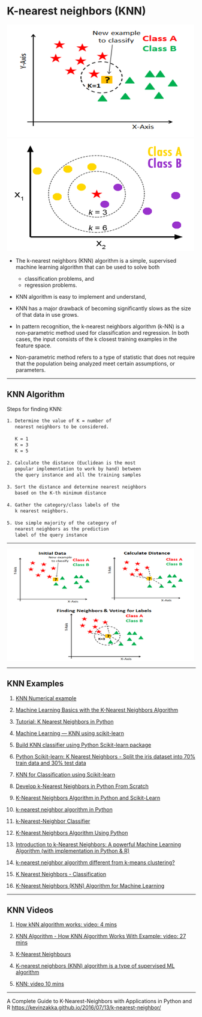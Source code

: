 # K-nearest neighbors (KNN)

<img src="./knn_example_01.png" width="500" height="300" alt="Machine Learning">
<img src="./knn_example_02.png" width="500" height="300" alt="Machine Learning">

* The k-nearest neighbors (KNN) algorithm is a simple, 
  supervised machine learning algorithm that can be used 
  to solve both 
	* classification problems, and 
	* regression problems. 
  
* KNN algorithm is easy to implement and understand, 

* KNN has a major drawback of becoming significantly slows 
  as the size of that data in use grows.

* In pattern recognition, the k-nearest neighbors algorithm 
  (k-NN) is a non-parametric method used for classification 
  and regression. In both cases, the input consists of the 
  k closest training examples in the feature space.

* Non-parametric method refers to a type of statistic that 
  does not require that the population being analyzed meet 
  certain assumptions, or parameters.

------- 
## KNN Algorithm

Steps for finding KNN:

````
1. Determine the value of K = number of 
   nearest neighbors to be considered.
   
   K = 1
   K = 3
   K = 5

2. Calculate the distance (Euclidean is the most 
   popular implementation to work by hand) between 
   the query instance and all the training samples
   
3. Sort the distance and determine nearest neighbors 
   based on the K-th minimum distance

4. Gather the category/class labels of the 
   k nearest neighbors.

5. Use simple majority of the category of 
   nearest neighbors as the prediction 
   label of the query instance
````
-------

<img src="./knn_example_03.png" width="500" height="300" alt="Machine Learning">

-------
## KNN Examples  
 
1. [KNN Numerical example](https://people.revoledu.com/kardi/tutorial/KNN/KNN_Numerical-example.html)

2. [Machine Learning Basics with the K-Nearest Neighbors Algorithm](https://towardsdatascience.com/machine-learning-basics-with-the-k-nearest-neighbors-algorithm-6a6e71d01761)

3. [Tutorial: K Nearest Neighbors in Python](https://www.dataquest.io/blog/k-nearest-neighbors-in-python/)

4. [Machine Learning — KNN using scikit-learn](https://towardsdatascience.com/knn-using-scikit-learn-c6bed765be75)

5. [Build KNN classifier using Python Scikit-learn package](https://www.datacamp.com/community/tutorials/k-nearest-neighbor-classification-scikit-learn)

6. [Python Scikit-learn: K Nearest Neighbors - Split the iris dataset into 70% train data and 30% test data](https://www.w3resource.com/machine-learning/scikit-learn/iris/python-machine-learning-k-nearest-neighbors-algorithm-exercise-4.php)

7. [KNN for Classification using Scikit-learn](https://www.kaggle.com/amolbhivarkar/knn-for-classification-using-scikit-learn)

8. [Develop k-Nearest Neighbors in Python From Scratch](https://machinelearningmastery.com/tutorial-to-implement-k-nearest-neighbors-in-python-from-scratch/)

9. [K-Nearest Neighbors Algorithm in Python and Scikit-Learn](https://stackabuse.com/k-nearest-neighbors-algorithm-in-python-and-scikit-learn/)

10. [k-nearest neighbor algorithm in Python](https://www.geeksforgeeks.org/k-nearest-neighbor-algorithm-in-python/)

11. [k-Nearest-Neighbor Classifier](https://www.python-course.eu/k_nearest_neighbor_classifier.php)

12. [K-Nearest Neighbors Algorithm Using Python](https://www.edureka.co/blog/k-nearest-neighbors-algorithm/)

13. [Introduction to k-Nearest Neighbors: A powerful Machine Learning Algorithm (with implementation in Python & R)](https://www.analyticsvidhya.com/blog/2018/03/introduction-k-neighbours-algorithm-clustering/)

14. [k-nearest neighbor algorithm different from k-means clustering?](https://www.quora.com/How-is-the-k-nearest-neighbor-algorithm-different-from-k-means-clustering)

15. [K Nearest Neighbors - Classification](https://www.saedsayad.com/k_nearest_neighbors.htm)

16. [K-Nearest Neighbors (KNN) Algorithm for Machine Learning](https://medium.com/capital-one-tech/k-nearest-neighbors-knn-algorithm-for-machine-learning-e883219c8f26)


--------

## KNN Videos

1. [How kNN algorithm works: video: 4 mins](https://www.youtube.com/watch?v=UqYde-LULfs)

2. [KNN Algorithm - How KNN Algorithm Works With Example: video: 27 mins](https://www.youtube.com/watch?v=4HKqjENq9OU)

3. [K-Nearest Neighbours](https://www.geeksforgeeks.org/k-nearest-neighbours/)

4. [K-nearest neighbors (KNN) algorithm is a type of supervised ML algorithm](https://www.tutorialspoint.com/machine_learning_with_python/machine_learning_with_python_knn_algorithm_finding_nearest_neighbors.htm)

5. [KNN: video 10 mins](https://www.youtube.com/watch?v=s-9Qqpv2hTY)

--------


A Complete Guide to K-Nearest-Neighbors with Applications in Python and R
https://kevinzakka.github.io/2016/07/13/k-nearest-neighbor/

